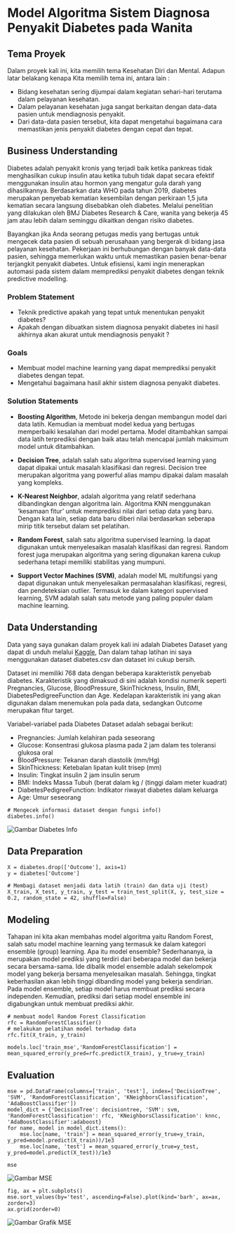 # Model Algoritma Sistem Diagnosa Penyakit Diabetes pada Wanita

## Tema Proyek

Dalam proyek kali ini, kita memilih tema Kesehatan Diri dan Mental. Adapun latar belakang kenapa Kita memilih tema ini, antara lain :
- Bidang kesehatan sering dijumpai dalam kegiatan sehari-hari terutama dalam pelayanan kesehatan.
- Dalam pelayanan kesehatan juga sangat berkaitan dengan data-data pasien untuk mendiagnosis penyakit.
- Dari data-data pasien tersebut, kita dapat mengetahui bagaimana cara memastikan jenis penyakit diabetes dengan cepat dan tepat.

## Business Understanding

Diabetes adalah penyakit kronis yang terjadi baik ketika pankreas tidak menghasilkan cukup insulin atau ketika tubuh tidak dapat secara efektif menggunakan insulin atau hormon yang mengatur gula darah yang dihasilkannya. Berdasarkan data WHO pada tahun 2019, diabetes merupakan penyebab kematian kesembilan dengan perkiraan 1,5 juta kematian secara langsung disebabkan oleh diabetes. Melalui penelitian yang dilakukan oleh BMJ Diabetes Research & Care, wanita yang bekerja 45 jam atau lebih dalam seminggu dikaitkan dengan risiko diabetes.

Bayangkan jika Anda seorang petugas medis yang bertugas untuk mengecek data pasien di sebuah perusahaan yang bergerak di bidang jasa pelayanan kesehatan. Pekerjaan ini berhubungan dengan banyak data-data pasien, sehingga memerlukan waktu untuk memastikan pasien benar-benar terjangkit penyakit diabetes. Untuk efisiensi, kami ingin menerapkan automasi pada sistem dalam memprediksi penyakit diabetes dengan teknik predictive modelling.

### Problem Statement

- Teknik predictive apakah yang tepat untuk menentukan penyakit diabetes?
- Apakah dengan dibuatkan sistem diagnosa penyakit diabetes ini hasil akhirnya akan akurat untuk mendiagnosis penyakit ?

### Goals

- Membuat model machine learning yang dapat memprediksi penyakit diabetes dengan tepat.
- Mengetahui bagaimana hasil akhir sistem diagnosa penyakit diabetes.

### Solution Statements

- **Boosting Algorithm**, Metode ini bekerja dengan membangun model dari data latih. Kemudian ia membuat model kedua yang bertugas memperbaiki kesalahan dari model pertama. Model ditambahkan sampai data latih terprediksi dengan baik atau telah mencapai jumlah maksimum model untuk ditambahkan.

- **Decision Tree**, adalah salah satu algoritma supervised learning yang dapat dipakai untuk masalah klasifikasi dan regresi. Decision tree merupakan algoritma yang powerful alias mampu dipakai dalam masalah yang kompleks.

- **K-Nearest Neighbor**, adalah algoritma yang relatif sederhana dibandingkan dengan algoritma lain. Algoritma KNN menggunakan ‘kesamaan fitur’ untuk memprediksi nilai dari setiap data yang baru. Dengan kata lain, setiap data baru diberi nilai berdasarkan seberapa mirip titik tersebut dalam set pelatihan.

- **Random Forest**, salah satu algoritma supervised learning. Ia dapat digunakan untuk menyelesaikan masalah klasifikasi dan regresi. Random forest juga merupakan algoritma yang sering digunakan karena cukup sederhana tetapi memiliki stabilitas yang mumpuni.

- **Support Vector Machines (SVM)**, adalah model ML multifungsi yang dapat digunakan untuk menyelesaikan permasalahan klasifikasi, regresi, dan pendeteksian outlier. Termasuk ke dalam kategori supervised learning, SVM adalah salah satu metode yang paling populer dalam machine learning.

## Data Understanding

Data yang saya gunakan dalam proyek kali ini adalah Diabetes Dataset yang dapat di unduh melalui [Kaggle](https://www.kaggle.com/mathchi/diabetes-data-set), Dan dalam tahap latihan ini saya menggunakan dataset diabetes.csv dan dataset ini cukup bersih.

Dataset ini memiliki 768 data dengan beberapa karakteristik penyebab diabetes. Karakteristik yang dimaksud di sini adalah kondisi numerik seperti Pregnancies, Glucose, BloodPressure, SkinThickness, Insulin, BMI, DiabetesPedigreeFunction dan Age. Kedelapan karakteristik ini yang akan digunakan dalam menemukan pola pada data, sedangkan Outcome merupakan fitur target.

Variabel-variabel pada Diabetes Dataset adalah sebagai berikut:
- Pregnancies: Jumlah kelahiran pada seseorang
- Glucose: Konsentrasi glukosa plasma pada 2 jam dalam tes toleransi glukosa oral
- BloodPressure: Tekanan darah diastolik (mm/Hg)
- SkinThickness: Ketebalan lipatan kulit trisep (mm)
- Insulin: Tingkat insulin 2 jam insulin serum
- BMI: Indeks Massa Tubuh (berat dalam kg / (tinggi dalam meter kuadrat)
- DiabetesPedigreeFunction: Indikator riwayat diabetes dalam keluarga
- Age: Umur seseorang

```
# Mengecek informasi dataset dengan fungsi info()
diabetes.info()
```

![Gambar Diabetes Info](https://raw.githubusercontent.com/dandia14/project-capstone-team-csd-134/ml/images/diabetes.info.JPG)

## Data Preparation

```
X = diabetes.drop(['Outcome'], axis=1)
y = diabetes['Outcome']
```

```
# Membagi dataset menjadi data latih (train) dan data uji (test)
X_train, X_test, y_train, y_test = train_test_split(X, y, test_size = 0.2, random_state = 42, shuffle=False)
```

## Modeling

Tahapan ini kita akan membahas model algoritma yaitu Random Forest, salah satu model machine learning yang termasuk ke dalam kategori ensemble (group) learning. Apa itu model ensemble? Sederhananya, ia merupakan model prediksi yang terdiri dari beberapa model dan bekerja secara bersama-sama. Ide dibalik model ensemble adalah sekelompok model yang bekerja bersama menyelesaikan masalah. Sehingga, tingkat keberhasilan akan lebih tinggi dibanding model yang bekerja sendirian. Pada model ensemble, setiap model harus membuat prediksi secara independen. Kemudian, prediksi dari setiap model ensemble ini digabungkan untuk membuat prediksi akhir.

```
# membuat model Random Forest Classification
rfc = RandomForestClassifier()
# melakukan pelatihan model terhadap data
rfc.fit(X_train, y_train)

models.loc['train_mse','RandomForestClassification'] = mean_squared_error(y_pred=rfc.predict(X_train), y_true=y_train)
```

## Evaluation

```
mse = pd.DataFrame(columns=['train', 'test'], index=['DecisionTree', 'SVM', 'RandomForestClassification', 'KNeighborsClassification', 'AdaBoostClassifier'])
model_dict = {'DecisionTree': decisiontree, 'SVM': svm, 'RandomForestClassification': rfc, 'KNeighborsClassification': knnc, 'AdaBoostClassifier':adaboost}
for name, model in model_dict.items():
    mse.loc[name, 'train'] = mean_squared_error(y_true=y_train, y_pred=model.predict(X_train))/1e3 
    mse.loc[name, 'test'] = mean_squared_error(y_true=y_test, y_pred=model.predict(X_test))/1e3
 
mse
```

![Gambar MSE](https://raw.githubusercontent.com/dandia14/project-capstone-team-csd-134/ml/images/mse.JPG)

```
fig, ax = plt.subplots()
mse.sort_values(by='test', ascending=False).plot(kind='barh', ax=ax, zorder=3)
ax.grid(zorder=0)
```

![Gambar Grafik MSE](https://raw.githubusercontent.com/dandia14/project-capstone-team-csd-134/ml/images/grafikmse.JPG)
